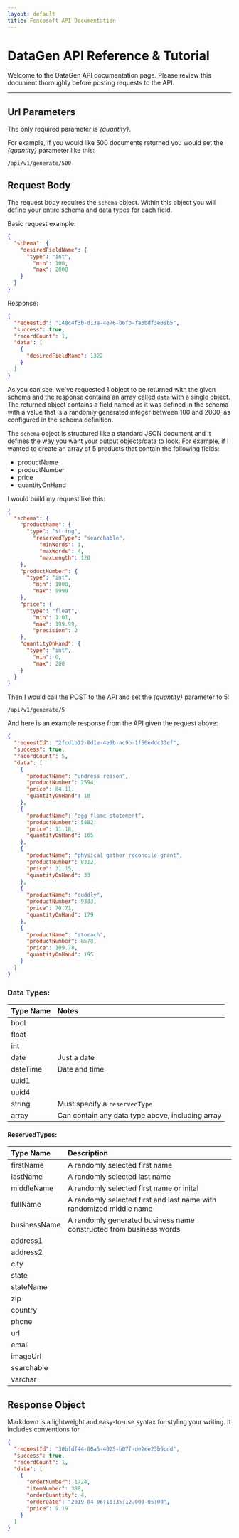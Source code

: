 ```yaml
---
layout: default
title: Fencosoft API Documentation
---
```

# DataGen API Reference & Tutorial

Welcome to the DataGen API documentation page. 
Please review this document thoroughly before posting requests to the API.

* * *
## Url Parameters
The only required parameter is *{quantity}*.

For example, if you would like 500 documents returned you would set the *{quantity}* parameter like this:

```
/api/v1/generate/500
```


## Request Body
The request body requires the `schema` object.
Within this object you will define your entire schema and data types for each field.

Basic request example:
```json
{
  "schema": {
    "desiredFieldName": {
      "type": "int",
        "min": 100,
        "max": 2000
    }
  }
}
```
Response:
```json
{
  "requestId": "148c4f3b-d13e-4e76-b6fb-fa3bdf3e08b5",
  "success": true,
  "recordCount": 1,
  "data": [
    {
      "desiredFieldName": 1322
    }
  ]
}
```

As you can see, we've requested 1 object to be returned with the given schema and the response contains an array called `data`
with a single object. The returned object contains a field named as it was defined in the schema with a value that is a randomly generated integer between 100 and 2000, as configured in the schema definition.

The `schema` object is structured like a standard JSON document and it defines the way you want your output objects/data to look.
For example, if I wanted to create an array of 5 products that contain the following fields:
- productName
- productNumber
- price
- quantityOnHand

I would build my request like this:
```json
{
  "schema": {
    "productName": {
      "type": "string",
        "reservedType": "searchable",
          "minWords": 1,
          "maxWords": 4,
          "maxLength": 120
    },
    "productNumber": {
      "type": "int",
        "min": 1000,
        "max": 9999
    },
    "price": {
      "type": "float",
        "min": 1.01,
        "max": 199.99,
        "precision": 2
    },
    "quantityOnHand": {
      "type": "int",
        "min": 0,
        "max": 200
    }
  }
}
```
Then I would call the POST to the API and set the *{quantity}* parameter to 5:
```
/api/v1/generate/5
```

And here is an example response from the API given the request above:
```json
{
  "requestId": "2fcd1b12-8d1e-4e9b-ac9b-1f50eddc33ef",
  "success": true,
  "recordCount": 5,
  "data": [
    {
      "productName": "undress reason",
      "productNumber": 2594,
      "price": 84.11,
      "quantityOnHand": 18
    },
    {
      "productName": "egg flame statement",
      "productNumber": 5882,
      "price": 11.18,
      "quantityOnHand": 165
    },
    {
      "productName": "physical gather reconcile grant",
      "productNumber": 8312,
      "price": 31.15,
      "quantityOnHand": 33
    },
    {
      "productName": "cuddly",
      "productNumber": 9333,
      "price": 70.71,
      "quantityOnHand": 179
    },
    {
      "productName": "stomach",
      "productNumber": 8578,
      "price": 109.78,
      "quantityOnHand": 195
    }
  ]
}
```

### Data Types:
| Type Name | Notes                                            |
|:----------|:-------------------------------------------------|
| bool      |                                                  |
| float     |                                                  |
| int       |                                                  |
| date      | Just a date                                      |
| dateTime  | Date and time                                    |
| uuid1     |                                                  |
| uuid4     |                                                  |
| string    | Must specify a `reservedType`                    |
| array     | Can contain any data type above, including array |


#### ReservedTypes:

| Type Name    | Description                                                         |
|:-------------|:--------------------------------------------------------------------|
| firstName    | A randomly selected first name                                      |
| lastName     | A randomly selected last name                                       |
| middleName   | A randomly selected first name or inital                            |
| fullName     | A randomly selected first and last name with randomized middle name |
| businessName | A randomly generated business name constructed from business words  |
| address1     |                                                                     |
| address2     |                                                                     |
| city         |                                                                     |
| state        |                                                                     |
| stateName    |                                                                     |
| zip          |                                                                     |
| country      |                                                                     |
| phone        |                                                                     |
| url          |                                                                     |
| email        |                                                                     |
| imageUrl     |                                                                     |
| searchable   |                                                                     |
| varchar      |                                                                     |


## Response Object

Markdown is a lightweight and easy-to-use syntax for styling your writing. It includes conventions for
```json
{
  "requestId": "30bfdf44-00a5-4025-b07f-de2ee23b6cdd",
  "success": true,
  "recordCount": 1,
  "data": [
    {
      "orderNumber": 1724,
      "itemNumber": 388,
      "orderQuantity": 4,
      "orderDate": "2019-04-06T18:35:12.000-05:00",
      "price": 9.19
    }
  ]
}
```

